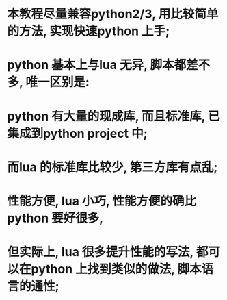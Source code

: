 # 本教程尽量兼容python2/3, 用比较简单的方法, 实现快速python 上手;
#
# python 基本上与lua 无异, 脚本都差不多, 唯一区别是: 
#   python 有大量的现成库, 而且标准库, 已集成到python project 中;
#   而lua 的标准库比较少, 第三方库有点乱;
# 性能方便, lua 小巧, 性能方便的确比python 要好很多, 
# 但实际上, lua 很多提升性能的写法, 都可以在python 上找到类似的做法, 脚本语言的通性;
